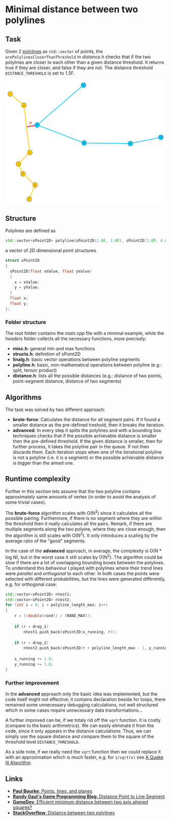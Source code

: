 # Minimal distance between two polylines

## Task
Given 2 [polylines](https://en.wikipedia.org/wiki/Polygonal_chain) as `std::vector` of points, the `arePolylinesCloserThanThreshold` in *distance.h* checks that if the
two polylines are closer to each other than a given distance threshold. It returns true if they are closer, and false if they are not. The distance threshold `DISTANCE_THRESHOLD` is set to 1.5F.

![Example](png/polylinedistance.png)


## Structure
Polylines are defined as
```cpp
std::vector<sPoint2D> polyline{sPoint2D(2.0F, 3.0F), sPoint2D(3.0F, 4.0F), sPoint2D(2.0F, 6.0F)};
```
a vector of 2D dimensional point structures
```cpp
struct sPoint2D
{
  sPoint2D(float xValue, float yValue)
  {
    x = xValue;
    y = yValue;
  }
  float x;
  float y;
};
```

### Folder structure
The root folder contains the *main.cpp* file with a minimal example, while the *headers* folder collects all the necessary functions, more precisely: 
- **misc.h**: general min and max functions
- **structs.h**: definition of sPoint2D
- **linalg.h**: basic vector operations between polyline segments
- **polyline.h**: basic, non-mathematical operations between polyline (e.g.: split, tensor product)
- **distance.h**: lists all the possible distances (e.g.: distance of two points, point-segment distance, distance of two segments)

## Algorithms
The task was solved by two different approach:
- **brute-force**: Calculates the distance for all segment pairs. If it found a smaller distance as the pre-defined treshold, then it breaks the iteration.
- **advanced**: In every step it splits the polylines and with a bounding box techniques checks that if the possible achievable distance is smaller then the pre-defined threshold. If the given distance is smaller, then for further process, it takes the polyline pair in the queue. If not then discards them. Each iteration stops when one of the iterational polyline is not a polyline (i.e. it is a segment) or the possible achievable distance is bigger than the aimed one.

## Runtime complexity
Further in this section lets assume that the two polyline contains approximately same amounts of vertex (in order to avoid the analysis of some trivial cases).

The **brute-force** algorithm scales with O(N<sup>2</sup>) since it calculates all the possible pairing. Furthermore, if there is no segment where they are within the threshold then it really calculates all the pairs. Remark, if there are multiple segments along the two polyine, where they are close enough, then the algorithm is still scales with O(N<sup>2</sup>). It only introduces a scaling by the average ratio of the "good" segments.

In the case of the **advanced** approach, in average, the complexity is O(N * log N), but in the worst case it still scales by O(N<sup>2</sup>). The algorithm could be slow if there are a lot of overlapping bounding boxes between the polylines. To understand this behaviour I played with polylines where their trend lines were *parallel* and *orthogonal* to each other. In both cases the points were selected with different probabilities, but the lines were generated differently, e.g. for orthogonal case:

```cpp
std::vector<sPoint2D> ntest1;
std::vector<sPoint2D> ntest2;
for (int i = 0; i < polyline_length_max; i++)
{
    r = ((double)rand() / (RAND_MAX));

    if (r < drop_1)
        ntest1.push_back(sPoint2D(x_running, r));

    if (r < drop_2)
        ntest2.push_back(sPoint2D(r + polyline_length_max - 1, y_running));

    x_running += 1.0;
    y_running += 1.0;
}
```


### Further improvement
In the **advanced** approach only the basic idea was implemented, but the code itself might not effective; it contains declaration beside for loops, there remained some unnecessary debugging calculations, not well structured which in some cases require unnecessary data transformations...

A further improved can be, if we totaly rid off the `sqrt` function. It is costly (compare to the basic arithmetrics). We can easily eliminate it from the code, since it only appears in the distance calculations. Thus, we can simply use the square distance and compare them to the square of the threshold level `DISTANCE_THRESHOLD`.

As a side note, if we really need the `sqrt` function then we could replace it with an approximation which is much faster, e.g. for `1/sqrt(x)` see [A Quake III Algorithm](https://www.youtube.com/watch?v=p8u_k2LIZyo&t=957s).

## Links
- [**Paul Bourke**: Points, lines, and planes](http://paulbourke.net/geometry/pointlineplane/)
- [**Randy Gaul's Game Programming Blog**: Distance Point to Line Segment](https://www.randygaul.net/2014/07/23/distance-point-to-line-segment/)
- [**GameDev**: Efficient minimum distance between two axis aligned squares?](https://gamedev.stackexchange.com/questions/154036/efficient-minimum-distance-between-two-axis-aligned-squares)
- [**StackOverflow**: Distance between two polylines](https://stackoverflow.com/questions/45861488/distance-between-two-polylines)